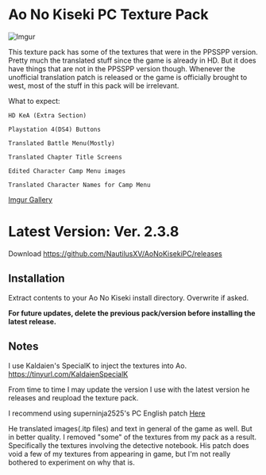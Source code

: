 # Ao No Kiseki PC Texture Pack

![Imgur](https://i.imgur.com/cycopED.png)

This texture pack has some of the textures that were in the PPSSPP version. Pretty much the translated stuff since the game is already in HD. But it does have things that are not in the PPSSPP version though. Whenever the unofficial translation patch is released or the game is officially brought to west, most of the stuff in this pack will be irrelevant.

What to expect:
```
HD KeA (Extra Section)

Playstation 4(DS4) Buttons

Translated Battle Menu(Mostly)

Translated Chapter Title Screens

Edited Character Camp Menu images

Translated Character Names for Camp Menu

```
[Imgur Gallery](https://imgur.com/a/hNzzp)

# Latest Version: Ver. 2.3.8

Download https://github.com/NautilusXV/AoNoKisekiPC/releases

## Installation

Extract contents to your Ao No Kiseki install directory. Overwrite if asked.

**For future updates, delete the previous pack/version before installing the latest release.**

## Notes

I use Kaldaien's SpecialK to inject the textures into Ao. https://tinyurl.com/KaldaienSpecialK

From time to time I may update the version I use with the latest version he releases and reupload the texture pack.

I recommend using superninja2525's PC English patch [Here](https://gbatemp.net/threads/ao-no-kiseki-ppsspp-hd-texture-pack.484790/page-8#post-7944667)

He translated images(.itp files) and text in general of the game as well. But in better quality. I removed "some" of the textures from my pack as a result. Specifically the textures involving the detective notebook. His patch does void a few of my textures from appearing in game, but I'm not really bothered to experiment on why that is.
